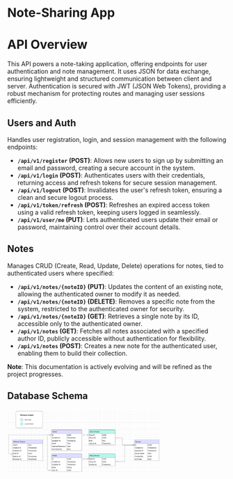 # Note-Sharing App
# API Overview

This API powers a note-taking application, offering endpoints for user authentication and note management. It uses JSON for data exchange, ensuring lightweight and structured communication between client and server. Authentication is secured with JWT (JSON Web Tokens), providing a robust mechanism for protecting routes and managing user sessions efficiently.

## Users and Auth

Handles user registration, login, and session management with the following endpoints:

- **`/api/v1/register` (POST)**: Allows new users to sign up by submitting an email and password, creating a secure account in the system.
- **`/api/v1/login` (POST)**: Authenticates users with their credentials, returning access and refresh tokens for secure session management.
- **`/api/v1/logout` (POST)**: Invalidates the user's refresh token, ensuring a clean and secure logout process.
- **`/api/v1/token/refresh` (POST)**: Refreshes an expired access token using a valid refresh token, keeping users logged in seamlessly.
- **`/api/v1/user/me` (PUT)**: Lets authenticated users update their email or password, maintaining control over their account details.

## Notes

Manages CRUD (Create, Read, Update, Delete) operations for notes, tied to authenticated users where specified:

- **`/api/v1/notes/{noteID}` (PUT)**: Updates the content of an existing note, allowing the authenticated owner to modify it as needed.
- **`/api/v1/notes/{noteID}` (DELETE)**: Removes a specific note from the system, restricted to the authenticated owner for security.
- **`/api/v1/notes/{noteID}` (GET)**: Retrieves a single note by its ID, accessible only to the authenticated owner.
- **`/api/v1/notes` (GET)**: Fetches all notes associated with a specified author ID, publicly accessible without authentication for flexibility.
- **`/api/v1/notes` (POST)**: Creates a new note for the authenticated user, enabling them to build their collection.

**Note**: This documentation is actively evolving and will be refined as the project progresses.
## Database Schema
<img src="./doc_assets/db_diagram.png" alt="Database Diagram" height ="70%" width="70%">
